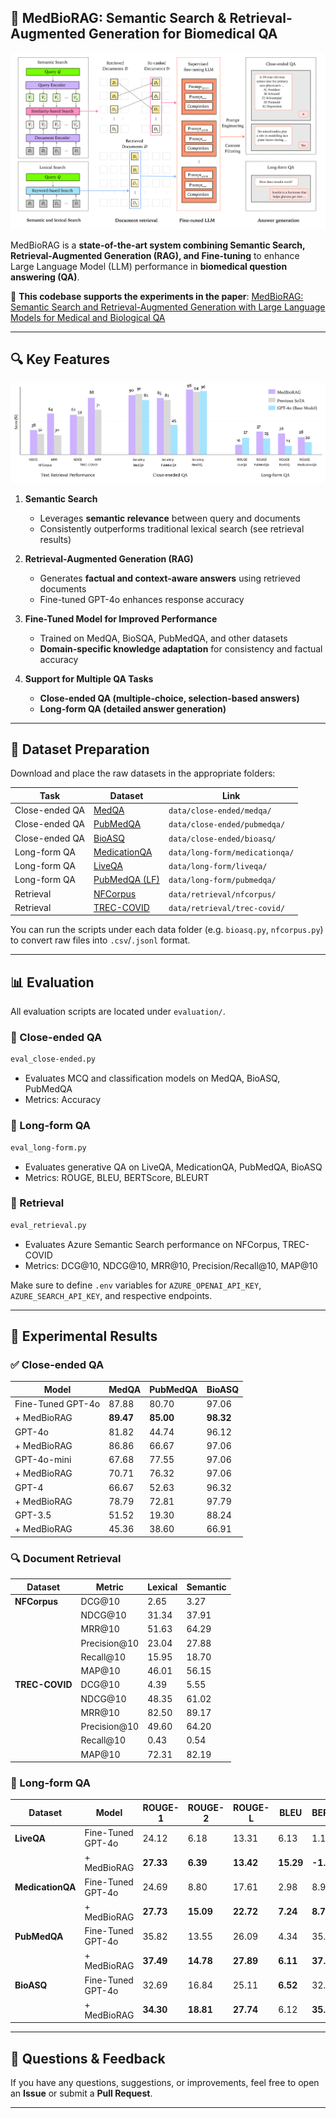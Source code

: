 ## 📌 MedBioRAG: Semantic Search & Retrieval-Augmented Generation for Biomedical QA

![Overview](figures/overview.png)

MedBioRAG is a **state-of-the-art system combining Semantic Search, Retrieval-Augmented Generation (RAG), and Fine-tuning** to enhance Large Language Model (LLM) performance in **biomedical question answering (QA)**.

📄 **This codebase supports the experiments in the paper**: [MedBioRAG: Semantic Search and Retrieval-Augmented Generation with Large Language Models for Medical and Biological QA](https://drive.google.com/drive/folders/1SrCwIHqEXudeC_T6IgpLyjzUjc9NNSOS?usp=sharing)

---

## 🔍 Key Features

![Task-Wise Performance](figures/task-wise-performance.png)

1. **Semantic Search**
   - Leverages **semantic relevance** between query and documents
   - Consistently outperforms traditional lexical search (see retrieval results)

2. **Retrieval-Augmented Generation (RAG)**
   - Generates **factual and context-aware answers** using retrieved documents
   - Fine-tuned GPT-4o enhances response accuracy

3. **Fine-Tuned Model for Improved Performance**
   - Trained on MedQA, BioSQA, PubMedQA, and other datasets
   - **Domain-specific knowledge adaptation** for consistency and factual accuracy

4. **Support for Multiple QA Tasks**
   - **Close-ended QA (multiple-choice, selection-based answers)**
   - **Long-form QA (detailed answer generation)**

---

## 📂 Dataset Preparation

Download and place the raw datasets in the appropriate folders:

| Task | Dataset | Link |
|------|---------|------|
| Close-ended QA | [MedQA](https://github.com/jind11/MedQA) | `data/close-ended/medqa/` |
| Close-ended QA | [PubMedQA](https://github.com/pubmedqa/pubmedqa) | `data/close-ended/pubmedqa/` |
| Close-ended QA | [BioASQ](https://participants-area.bioasq.org/) | `data/close-ended/bioasq/` |
| Long-form QA | [MedicationQA](https://github.com/abachaa/Medication_QA_MedInfo2019) | `data/long-form/medicationqa/` |
| Long-form QA | [LiveQA](https://github.com/abachaa/LiveQA_MedicalTask_TREC2017) | `data/long-form/liveqa/` |
| Long-form QA | [PubMedQA (LF)](https://github.com/pubmedqa/pubmedqa) | `data/long-form/pubmedqa/` |
| Retrieval | [NFCorpus](https://www.cl.uni-heidelberg.de/statnlpgroup/nfcorpus/) | `data/retrieval/nfcorpus/` |
| Retrieval | [TREC-COVID](https://ir.nist.gov/trec-covid/) | `data/retrieval/trec-covid/` |

You can run the scripts under each data folder (e.g. `bioasq.py`, `nfcorpus.py`) to convert raw files into `.csv`/`.jsonl` format.

---

## 📊 Evaluation

All evaluation scripts are located under `evaluation/`.

### 🔹 Close-ended QA
```bash
eval_close-ended.py
```
- Evaluates MCQ and classification models on MedQA, BioASQ, PubMedQA
- Metrics: Accuracy

### 🔹 Long-form QA
```bash
eval_long-form.py
```
- Evaluates generative QA on LiveQA, MedicationQA, PubMedQA, BioASQ
- Metrics: ROUGE, BLEU, BERTScore, BLEURT

### 🔹 Retrieval
```bash
eval_retrieval.py
```
- Evaluates Azure Semantic Search performance on NFCorpus, TREC-COVID
- Metrics: DCG@10, NDCG@10, MRR@10, Precision/Recall@10, MAP@10

Make sure to define `.env` variables for `AZURE_OPENAI_API_KEY`, `AZURE_SEARCH_API_KEY`, and respective endpoints.

---

## 🧪 Experimental Results

### ✅ Close-ended QA

| Model | MedQA | PubMedQA | BioASQ |
|-------|-------|----------|--------|
| Fine-Tuned GPT-4o | 87.88 | 80.70 | 97.06 |
| + MedBioRAG | **89.47** | **85.00** | **98.32** |
| GPT-4o | 81.82 | 44.74 | 96.12 |
| + MedBioRAG | 86.86 | 66.67 | 97.06 |
| GPT-4o-mini | 67.68 | 77.55 | 97.06 |
| + MedBioRAG | 70.71 | 76.32 | 97.06 |
| GPT-4 | 66.67 | 52.63 | 96.32 |
| + MedBioRAG | 78.79 | 72.81 | 97.79 |
| GPT-3.5 | 51.52 | 19.30 | 88.24 |
| + MedBioRAG | 45.36 | 38.60 | 66.91 |

### 🔍 Document Retrieval

| Dataset | Metric | Lexical | Semantic |
|---------|--------|---------|----------|
| **NFCorpus** | DCG@10 | 2.65 | 3.27 |
|             | NDCG@10 | 31.34 | 37.91 |
|             | MRR@10 | 51.63 | 64.29 |
|             | Precision@10 | 23.04 | 27.88 |
|             | Recall@10 | 15.95 | 18.70 |
|             | MAP@10 | 46.01 | 56.15 |
| **TREC-COVID** | DCG@10 | 4.39 | 5.55 |
|             | NDCG@10 | 48.35 | 61.02 |
|             | MRR@10 | 82.50 | 89.17 |
|             | Precision@10 | 49.60 | 64.20 |
|             | Recall@10 | 0.43 | 0.54 |
|             | MAP@10 | 72.31 | 82.19 |

### 📑 Long-form QA

| Dataset | Model | ROUGE-1 | ROUGE-2 | ROUGE-L | BLEU | BERTScore | BLEURT |
|---------|-------|---------|---------|----------|------|------------|--------|
| **LiveQA** | Fine-Tuned GPT-4o | 24.12 | 6.18 | 13.31 | 6.13 | 1.10 | -46.48 |
|           | + MedBioRAG | **27.33** | **6.39** | **13.42** | **15.29** | **-1.60** | **-29.99** |
| **MedicationQA** | Fine-Tuned GPT-4o | 24.69 | 8.80 | 17.61 | 2.98 | 8.98 | -33.82 |
|           | + MedBioRAG | **27.73** | **15.09** | **22.72** | **7.24** | **8.79** | **-33.63** |
| **PubMedQA** | Fine-Tuned GPT-4o | 35.82 | 13.55 | 26.09 | 4.34 | 35.33 | -9.32 |
|           | + MedBioRAG | **37.49** | **14.78** | **27.89** | **6.11** | **37.07** | **-3.97** |
| **BioASQ** | Fine-Tuned GPT-4o | 32.69 | 16.84 | 25.11 | **6.52** | 32.97 | -2.41 |
|           | + MedBioRAG | **34.30** | **18.81** | **27.74** | 6.12 | **35.43** | **-1.54** |

---

## 📢 Questions & Feedback

If you have any questions, suggestions, or improvements, feel free to open an **Issue** or submit a **Pull Request**.

---

